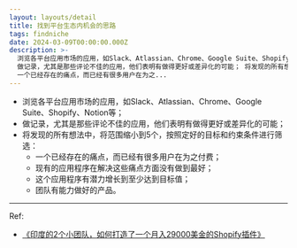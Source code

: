 ```yaml
---
layout: layouts/detail
title: 找到平台生态内机会的思路
tags: findniche
date: 2024-03-09T00:00:00.000Z
description: >-
  浏览各平台应用市场的应用，如Slack、Atlassian、Chrome、Google Suite、Shopify、Notion等；
  做记录，尤其是那些评论不佳的应用，他们表明有做得更好或差异化的可能； 将发现的所有想法中，将范围缩小到5个，按照定好的目标和约束条件进行筛选：
  一个已经存在的痛点，而已经有很多用户在为之...
---
```

* 浏览各平台应用市场的应用，如Slack、Atlassian、Chrome、Google Suite、Shopify、Notion等；
* 做记录，尤其是那些评论不佳的应用，他们表明有做得更好或差异化的可能；
* 将发现的所有想法中，将范围缩小到5个，按照定好的目标和约束条件进行筛选：
  * 一个已经存在的痛点，而已经有很多用户在为之付费；
  * 现有的应用程序在解决这些痛点方面没有做到最好；
  * 这个应用程序有潜力增长到至少达到目标值；
  * 团队有能力做好的产品。

---

Ref:
* <a href="https://twitter.com/JourneymanChina/status/1671797058825752576" target="_blank">《印度的2个小团队，如何打造了一个月入29000美金的Shopify插件》</a>
